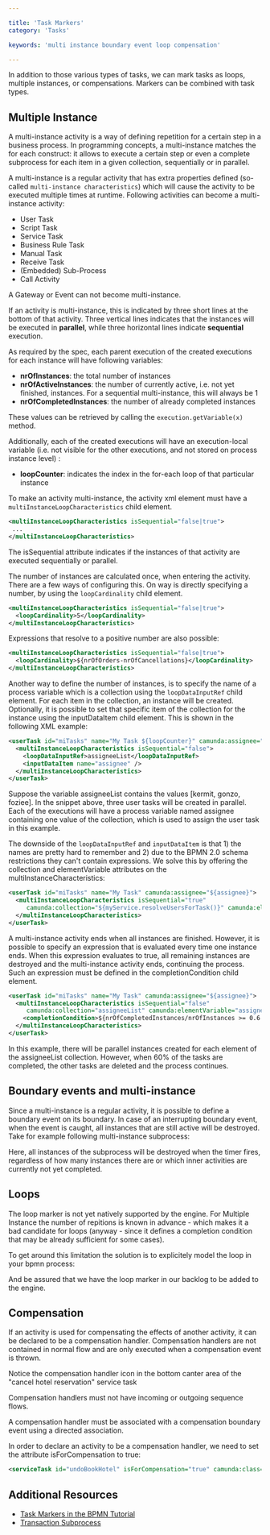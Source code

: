 ```yaml
---

title: 'Task Markers'
category: 'Tasks'

keywords: 'multi instance boundary event loop compensation'

---
```


In addition to those various types of tasks, we can mark tasks as loops, multiple instances, or compensations. Markers can be combined with task types. 

## Multiple Instance

A multi-instance activity is a way of defining repetition for a certain step in a business process. In programming concepts, a multi-instance matches the for each construct: it allows to execute a certain step or even a complete subprocess for each item in a given collection, sequentially or in parallel.

A multi-instance is a regular activity that has extra properties defined (so-called `multi-instance characteristics`) which will cause the activity to be executed multiple times at runtime. Following activities can become a multi-instance activity:

* User Task
* Script Task
* Service Task
* Business Rule Task
* Manual Task
* Receive Task
* (Embedded) Sub-Process
* Call Activity

A Gateway or Event can not become multi-instance.

If an activity is multi-instance, this is indicated by three short lines at the bottom of that activity. Three vertical lines indicates that the instances will be executed in <strong>parallel</strong>, while three horizontal lines indicate **sequential** execution.

<div data-bpmn-diagram="implement/multiple-instance"></div>

As required by the spec, each parent execution of the created executions for each instance will have following variables:

* **nrOfInstances**: the total number of instances
* **nrOfActiveInstances**: the number of currently active, i.e. not yet finished, instances. For a sequential multi-instance, this will always be 1
* **nrOfCompletedInstances**: the number of already completed instances

These values can be retrieved by calling the `execution.getVariable(x)` method.

Additionally, each of the created executions will have an execution-local variable (i.e. not visible for the other executions, and not stored on process instance level) :

* **loopCounter**: indicates the index in the for-each loop of that particular instance

To make an activity multi-instance, the activity xml element must have a `multiInstanceLoopCharacteristics` child element.

```xml
<multiInstanceLoopCharacteristics isSequential="false|true">
 ...
</multiInstanceLoopCharacteristics> 
```

The isSequential attribute indicates if the instances of that activity are executed sequentially or parallel.


The number of instances are calculated once, when entering the activity. There are a few ways of configuring this. On way is directly specifying a number, by using the `loopCardinality` child element.

```xml
<multiInstanceLoopCharacteristics isSequential="false|true">
  <loopCardinality>5</loopCardinality>
</multiInstanceLoopCharacteristics> 
```

Expressions that resolve to a positive number are also possible:

```xml
<multiInstanceLoopCharacteristics isSequential="false|true">
  <loopCardinality>${nrOfOrders-nrOfCancellations}</loopCardinality>
</multiInstanceLoopCharacteristics>
```

Another way to define the number of instances, is to specify the name of a process variable which is a collection using the `loopDataInputRef` child element. For each item in the collection, an instance will be created. Optionally, it is possible to set that specific item of the collection for the instance using the inputDataItem child element. This is shown in the following XML example:

```xml
<userTask id="miTasks" name="My Task ${loopCounter}" camunda:assignee="${assignee}">
  <multiInstanceLoopCharacteristics isSequential="false">
    <loopDataInputRef>assigneeList</loopDataInputRef>
    <inputDataItem name="assignee" />
  </multiInstanceLoopCharacteristics>
</userTask> 
```

Suppose the variable assigneeList contains the values [kermit, gonzo, foziee]. In the snippet above, three user tasks will be created in parallel. Each of the executions will have a process variable named assignee containing one value of the collection, which is used to assign the user task in this example.

The downside of the `loopDataInputRef` and `inputDataItem` is that 1) the names are pretty hard to remember and 2) due to the BPMN 2.0 schema restrictions they can't contain expressions. We solve this by offering the collection and elementVariable attributes on the multiInstanceCharacteristics:

```xml
<userTask id="miTasks" name="My Task" camunda:assignee="${assignee}">
  <multiInstanceLoopCharacteristics isSequential="true" 
     camunda:collection="${myService.resolveUsersForTask()}" camunda:elementVariable="assignee" >
  </multiInstanceLoopCharacteristics>
</userTask>
```

A multi-instance activity ends when all instances are finished. However, it is possible to specify an expression that is evaluated every time one instance ends. When this expression evaluates to true, all remaining instances are destroyed and the multi-instance activity ends, continuing the process. Such an expression must be defined in the completionCondition child element.

```xml
<userTask id="miTasks" name="My Task" camunda:assignee="${assignee}">
  <multiInstanceLoopCharacteristics isSequential="false" 
     camunda:collection="assigneeList" camunda:elementVariable="assignee" >
    <completionCondition>${nrOfCompletedInstances/nrOfInstances >= 0.6 }</completionCondition>
  </multiInstanceLoopCharacteristics>
</userTask> 
```

In this example, there will be parallel instances created for each element of the assigneeList collection. However, when 60% of the tasks are completed, the other tasks are deleted and the process continues.

## Boundary events and multi-instance

Since a multi-instance is a regular activity, it is possible to define a boundary event on its boundary. In case of an interrupting boundary event, when the event is caught, all instances that are still active will be destroyed. Take for example following multi-instance subprocess:

<div data-bpmn-diagram="implement/multiple-instance-boundary"></div>

Here, all instances of the subprocess will be destroyed when the timer fires, regardless of how many instances there are or which inner activities are currently not yet completed. 

## Loops

The loop marker is not yet natively supported by the engine. For Multiple Instance the number of repitions is known in advance - which makes it a bad candidate for loops (anyway - since it defines a completion condition that may be already sufficient for some cases).

To get around this limitation the solution is to explicitely model the loop in your bpmn process:

<div data-bpmn-diagram="implement/loop-alternative"></div>

And be assured that we have the loop marker in our backlog to be added to the engine.

## Compensation

If an activity is used for compensating the effects of another activity, it can be declared to be a compensation handler. Compensation handlers are not contained in normal flow and are only executed when a compensation event is thrown.

<div data-bpmn-diagram="implement/compensation-marker"></div>

Notice the compensation handler icon in the bottom canter area of the "cancel hotel reservation" service task

Compensation handlers must not have incoming or outgoing sequence flows.

A compensation handler must be associated with a compensation boundary event using a directed association.

In order to declare an activity to be a compensation handler, we need to set the attribute isForCompensation to true:

```xml
<serviceTask id="undoBookHotel" isForCompensation="true" camunda:class="..." />
```

## Additional Resources

* [Task Markers in the BPMN Tutorial](http://camunda.org/design/reference.html#!/activities/tasks)
* [Transaction Subprocess](ref:#subprocesses-transaction-subprocess)